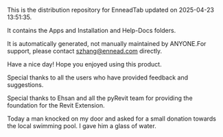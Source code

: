 This is the distribution repository for EnneadTab updated on 2025-04-23 13:51:35.

It contains the Apps and Installation and Help-Docs folders.

It is automatically generated, not manually maintained by ANYONE.For support, please contact szhang@ennead.com directly.

Have a nice day! Hope you enjoyed using this product.

Special thanks to all the users who have provided feedback and suggestions.

Special thanks to Ehsan and all the pyRevit team for providing the foundation for the Revit Extension.






Today a man knocked on my door and asked for a small donation towards the local swimming pool. I gave him a glass of water.